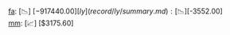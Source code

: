 [fa](record/fa/summary.md): [📉] [$-917440.00]  
[ly](record/ly/summary.md): [📉] [$-3552.00]  
[mm](record/mm/summary.md): [📈] [$3175.60]  
